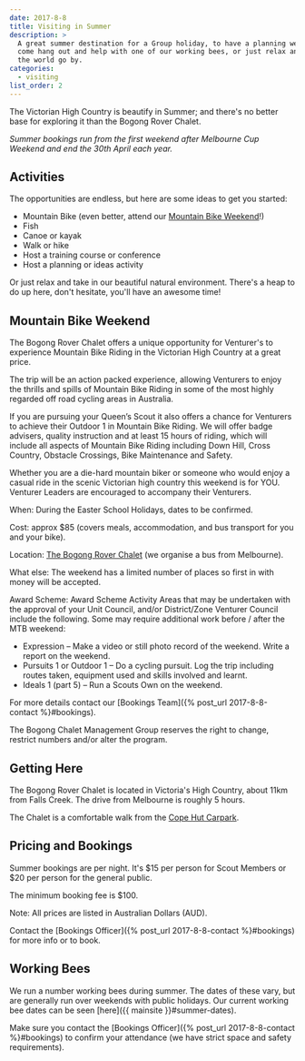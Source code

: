 ```yaml
---
date: 2017-8-8
title: Visiting in Summer
description: >
  A great summer destination for a Group holiday, to have a planning weekend, to
  come hang out and help with one of our working bees, or just relax and watch
  the world go by.
categories:
  - visiting
list_order: 2
---
```


The Victorian High Country is beautify in Summer; and there's no better base for
exploring it than the Bogong Rover Chalet.

*Summer bookings run from the first weekend after Melbourne Cup Weekend and end
the 30th April each year.*

## Activities

The opportunities are endless, but here are some ideas to get you started:

- Mountain Bike (even better, attend our [Mountain Bike
  Weekend](#mountain-bike-weekend)!)
- Fish
- Canoe or kayak
- Walk or hike
- Host a training course or conference
- Host a planning or ideas activity

Or just relax and take in our beautiful natural environment.  There's a heap to
do up here, don't hesitate, you'll have an awesome time!

## Mountain Bike Weekend

The Bogong Rover Chalet offers a unique opportunity for Venturer's to experience
Mountain Bike Riding in the Victorian High Country at a great price.


The trip will be an action packed experience, allowing Venturers to enjoy the
thrills and spills of Mountain Bike Riding in some of the most highly regarded
off road cycling areas in Australia.

If you are pursuing your Queen’s Scout it also offers a chance for Venturers to
achieve their Outdoor 1 in Mountain Bike Riding. We will offer badge advisers,
quality instruction and at least 15 hours of riding, which will include all
aspects of Mountain Bike Riding including Down Hill, Cross Country, Obstacle
Crossings, Bike Maintenance and Safety.

Whether you are a die-hard mountain biker or someone who would enjoy a casual
ride in the scenic Victorian high country this weekend is for YOU. Venturer
Leaders are encouraged to accompany their Venturers.


When: During the Easter School Holidays, dates to be confirmed.

Cost: approx $85 (covers meals, accommodation, and bus transport for you and
your bike).

Location: [The Bogong Rover Chalet](#getting-here) (we organise a bus from
Melbourne).

What else: The weekend has a limited number of places so first in with money
will be accepted.

Award Scheme: Award Scheme Activity Areas that may be undertaken with the
approval of your Unit Council, and/or District/Zone Venturer Council include the
following. Some may require additional work before / after the MTB weekend:

- Expression – Make a video or still photo record of the weekend. Write a report
  on the weekend.
- Pursuits 1 or Outdoor 1 – Do a cycling pursuit. Log the trip including routes
  taken, equipment used and skills involved and learnt.
- Ideals 1 (part 5) – Run a Scouts Own on the weekend.

For more details contact our [Bookings Team]({% post_url 2017-8-8-contact
%}#bookings).

The Bogong Chalet Management Group reserves the right to change, restrict
numbers and/or alter the program.

## Getting Here

The Bogong Rover Chalet is located in Victoria's High Country, about 11km from
Falls Creek. The drive from Melbourne is roughly 5 hours.

The Chalet is a comfortable walk from the [Cope Hut Carpark](https://www.google.com.au/maps/dir/Bogong+chalet+car+park/Bogong+Rover+Chalet,+Nelse,+Victoria/@-36.9057949,147.2963949,16z/data=!4m8!4m7!1m2!1m1!1s0x0:0x5c7e07098a6b0fbd!1m2!1m1!1s0x6b2447ea5e2780c1:0xd9d7ac523322deeb!3e2).

## Pricing and Bookings

Summer bookings are per night. It's $15 per person for Scout Members or $20 per
person for the general public.

The minimum booking fee is $100.

Note: All prices are listed in Australian Dollars (AUD).

Contact the [Bookings Officer]({% post_url 2017-8-8-contact %}#bookings) for
more info or to book.

## Working Bees

We run a number working bees during summer. The dates of these vary, but are
generally run over weekends with public holidays. Our current working bee dates
can be seen [here]({{ mainsite }}#summer-dates).

Make sure you contact the [Bookings Officer]({% post_url 2017-8-8-contact
%}#bookings) to confirm your attendance (we have strict space and safety
requirements).
